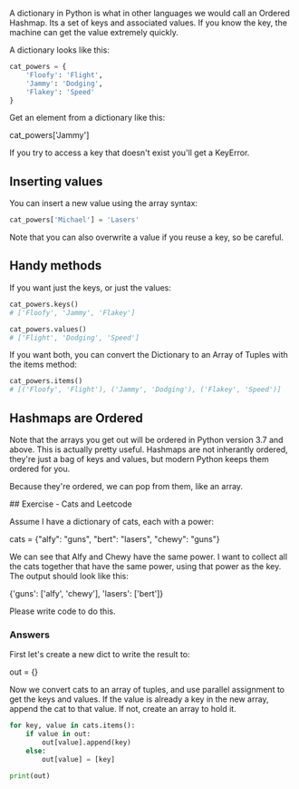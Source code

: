 A dictionary in Python is what in other languages we would call an Ordered Hashmap. Its a set of keys and associated values. If you know the key, the machine can get the value extremely quickly.

A dictionary looks like this:

```py
cat_powers = {
    'Floofy': 'Flight',
    'Jammy': 'Dodging',
    'Flakey': 'Speed'
}
```

Get an element from a dictionary like this:

cat_powers['Jammy']

If you try to access a key that doesn't exist you'll get a KeyError.

## Inserting values

You can insert a new value using the array syntax:

```py
cat_powers['Michael'] = 'Lasers'
```

Note that you can also overwrite a value if you reuse a key, so be careful.

## Handy methods

If you want just the keys, or just the values:

```py
cat_powers.keys()
# ['Floofy', 'Jammy', 'Flakey']

cat_powers.values()
# ['Flight', 'Dodging', 'Speed']
```

If you want both, you can convert the Dictionary to an Array of Tuples with the items method:

```py
cat_powers.items()
# [('Floofy', 'Flight'), ('Jammy', 'Dodging'), ('Flakey', 'Speed')]
```

## Hashmaps are Ordered

Note that the arrays you get out will be ordered in Python version 3.7 and above. This is actually pretty useful. Hashmaps are not inherantly ordered, they're just a bag of keys and values, but modern Python keeps them ordered for you.

Because they're ordered, we can pop from them, like an array.

<div class="exercise">
## Exercise - Cats and Leetcode

Assume I have a dictionary of cats, each with a power:

cats = {"alfy": "guns", "bert": "lasers", "chewy": "guns"}

We can see that Alfy and Chewy have the same power. I want to collect all the cats together that have the same power, using that power as the key. The output should look like this:

{'guns': ['alfy', 'chewy'], 'lasers': ['bert']}

Please write code to do this.

### Answers

First let's create a new dict to write the result to:

out = {}

Now we convert cats to an array of tuples, and use parallel assignment to get the keys and values. If the value is already a key in the new array, append the cat to that value. If not, create an array to hold it.

```py
for key, value in cats.items():
    if value in out:
        out[value].append(key)
    else:
        out[value] = [key]

print(out)
```

</div>
